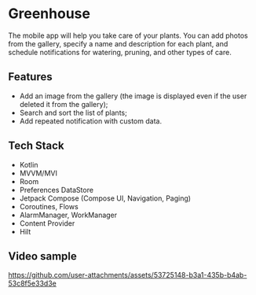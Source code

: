 # Greenhouse

The mobile app will help you take care of your plants. You can add photos from the gallery, specify a name and description for each plant, and schedule notifications for watering, pruning, and other types of care.


## Features

- Add an image from the gallery (the image is displayed even if the user deleted it from the gallery);
- Search and sort the list of plants;
- Add repeated notification with custom data.


## Tech Stack

- Kotlin
- MVVM/MVI
- Room
- Preferences DataStore
- Jetpack Compose (Compose UI, Navigation, Paging)
- Coroutines, Flows
- AlarmManager, WorkManager
- Content Provider
- Hilt

## Video sample

https://github.com/user-attachments/assets/53725148-b3a1-435b-b4ab-53c8f5e33d3e
